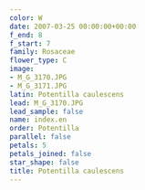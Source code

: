```yaml
---
color: W
date: 2007-03-25 00:00:00+00:00
f_end: 8
f_start: 7
family: Rosaceae
flower_type: C
image:
- M_G_3170.JPG
- M_G_3171.JPG
latin: Potentilla caulescens
lead: M_G_3170.JPG
lead_sample: false
name: index.en
order: Potentilla
parallel: false
petals: 5
petals_joined: false
star_shape: false
title: Potentilla caulescens
---
```

